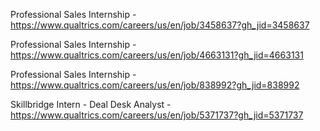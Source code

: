 Professional Sales Internship - https://www.qualtrics.com/careers/us/en/job/3458637?gh_jid=3458637

Professional Sales Internship - https://www.qualtrics.com/careers/us/en/job/4663131?gh_jid=4663131

Professional Sales Internship - https://www.qualtrics.com/careers/us/en/job/838992?gh_jid=838992

Skillbridge Intern - Deal Desk Analyst - https://www.qualtrics.com/careers/us/en/job/5371737?gh_jid=5371737

